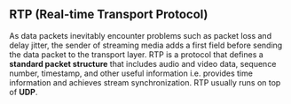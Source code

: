 ## RTP (Real-time Transport Protocol)

As data packets inevitably encounter problems such as packet loss and delay jitter, the sender of streaming media adds a first field before sending the data packet to the transport layer. RTP is a protocol that defines a **standard packet structure** that includes audio and video data, sequence number, timestamp, and other useful information i.e. provides time information and achieves stream synchronization. RTP usually runs on top of **UDP**.
